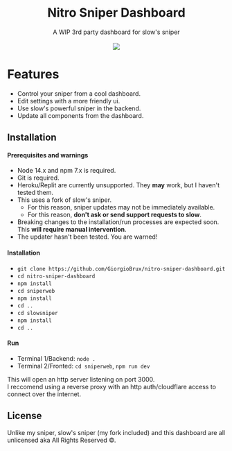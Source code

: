 <h1 align="center">Nitro Sniper Dashboard</h1>

<p align="center">
   A WIP 3rd party dashboard for slow's sniper<br> <br>
   <img src="https://cdn.upload.systems/uploads/8VkrAGGN.png" />
</p>

# Features

- Control your sniper from a cool dashboard.
- Edit settings with a more friendly ui.
- Use slow's powerful sniper in the backend.
- Update all components from the dashboard.

## Installation

#### Prerequisites and warnings
- Node 14.x and npm 7.x is required.
- Git is required.
- Heroku/Replit are currently unsupported. They **may** work, but I haven't tested them.
- This uses a fork of slow's sniper.
  - For this reason, sniper updates may not be immediately available.
  - For this reason, **don't ask or send support requests to slow**.
- Breaking changes to the installation/run processes are expected soon. This **will require manual intervention**.
- The updater hasn't been tested. You are warned!

#### Installation
- `git clone https://github.com/GiorgioBrux/nitro-sniper-dashboard.git`
- `cd nitro-sniper-dashboard`
- `npm install`
- `cd sniperweb`
- `npm install`
- `cd ..`
- `cd slowsniper`
- `npm install`
- `cd ..`

#### Run
- Terminal 1/Backend: `node .`
- Terminal 2/Fronted: `cd sniperweb`, `npm run dev`

This will open an http server listening on port 3000. <br>
I reccomend using a reverse proxy with an http auth/cloudflare access to connect over the internet.

## License
Unlike my sniper, slow's sniper (my fork included) and this dashboard are all unlicensed aka All Rights Reserved ©. <br>
